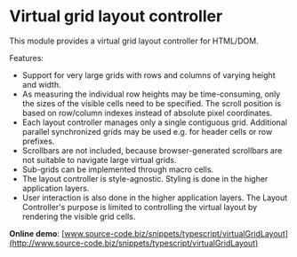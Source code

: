 # Virtual grid layout controller

This module provides a virtual grid layout controller for HTML/DOM.

Features:

* Support for very large grids with rows and columns of varying height and width.
* As measuring the individual row heights may be time-consuming, only the sizes of the visible cells need to be specified.
  The scroll position is based on row/column indexes instead of absolute pixel coordinates.
* Each layout controller manages only a single contiguous grid.
  Additional parallel synchronized grids may be used e.g. for header cells or row prefixes.
* Scrollbars are not included, because browser-generated scrollbars are not suitable to navigate large virtual grids.
* Sub-grids can be implemented through macro cells.
* The layout controller is style-agnostic. Styling is done in the higher application layers.
* User interaction is also done in the higher application layers.
  The Layout Controller's purpose is limited to controlling the virtual layout by rendering the visible grid cells.

**Online demo**: [www.source-code.biz/snippets/typescript/virtualGridLayout](http://www.source-code.biz/snippets/typescript/virtualGridLayout)
